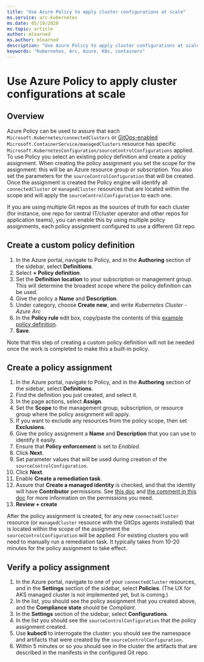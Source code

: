 ```yaml
---
title: "Use Azure Policy to apply cluster configurations at scale"
ms.service: arc-kubernetes
ms.date: 05/19/2020
ms.topic: article
author: mlearned
ms.author: mlearned
description: "Use Azure Policy to apply cluster configurations at scale"
keywords: "Kubernetes, Arc, Azure, K8s, containers"
---
```


# Use Azure Policy to apply cluster configurations at scale

## Overview

Azure Policy can be used to assure that each `Microsoft.Kubernetes/connectedClusters` or [GitOps-enabled](./use-gitops-in-aks-cluster.md) `Microsoft.ContainerService/managedClusters` resource has specific `Microsoft.KubernetesConfiguration/sourceControlConfigurations` applied.  To use Policy you select an existing policy definition and create a policy assignment.  When creating the policy assignment you set the scope for the assignment: this will be an Azure resource group or subscription.  You also set the parameters for the `sourceControlConfiguration` that will be created.  Once the assignment is created the Policy engine will identify all `connectedCluster` or `managedCluster` resources that are located within the scope and will apply the `sourceControlConfiguration` to each one.

If you are using multiple Git repos as the sources of truth for each cluster (for instance, one repo for central IT/cluster operator and other repos for application teams), you can enable this by using multiple policy assignments, each policy assignment configured to use a different Git repo.

## Create a custom policy definition

1. In the Azure portal, navigate to Policy, and in the **Authoring** section of the sidebar, select **Definitions**.
2. Select **+ Policy definition**.
3. Set the **Definition location** to your subscription or management group.  This will determine the broadest scope where the policy definition can be used.
4. Give the policy a **Name** and **Description**.
5. Under category, choose **Create new**, and write *Kubernetes Cluster - Azure Arc*
6. In the **Policy rule** edit box, copy/paste the contents of this [example policy definition](../examples/Assure-GitOps-endpoint-for-Kubernetes-cluster.json).
7. **Save**.

Note that this step of creating a custom policy definition will not be needed once the work is completed to make this a built-in policy.

## Create a policy assignment

1. In the Azure portal, navigate to Policy, and in the **Authoring** section of the sidebar, select **Definitions**.
2. Find the definition you just created, and select it.
3. In the page actions, select **Assign**.
4. Set the **Scope** to the management group, subscription, or resource group where the policy assignment will apply.
5. If you want to exclude any resources from the policy scope, then set **Exclusions**.
6. Give the policy assignment a **Name** and **Description** that you can use to identify it easily.
7. Ensure that **Policy enforcement** is set to *Enabled*.
8. Click **Next**.
9. Set parameter values that will be used during creation of the `sourceControlConfiguration`.
10. Click **Next**.
11. Enable **Create a remediation task**.
12. Assure that **Create a managed identity** is checked, and that the identity will have **Contributor** permissions.  See [this doc](https://docs.microsoft.com/en-us/azure/governance/policy/assign-policy-portal) and [the comment in this doc](https://docs.microsoft.com/en-us/azure/governance/policy/how-to/remediate-resources) for more information on the permissions you need.
13. **Review + create**

After the policy assignment is created, for any new `connectedCluster` resource (or `managedCluster` resource with the GitOps agents installed) that is located within the scope of the assignment the `sourceControlConfiguration` will be applied.  For existing clusters you will need to manually run a remediation task.  It typically takes from 10-20 minutes for the policy assignment to take effect.

## Verify a policy assignment

1. In the Azure portal, navigate to one of your `connectedCluster` resources, and in the **Settings** section of the sidebar, select **Policies**. (The UX for AKS managed cluster is not implemented yet, but is coming.)
2. In the list, you should see the policy assignment that you created above, and the **Compliance state** should be *Compliant*.
3. In the **Settings** section of the sidebar, select **Configurations**.
4. In the list you should see the `sourceControlConfiguration` that the policy assignment created.
5. Use **kubectl** to interrogate the cluster: you should see the namespace and artifacts that were created by the `sourceControlConfiguration`.
6. Within 5 minutes or so you should see in the cluster the artifacts that are described in the manifests in the configured Git repo.
